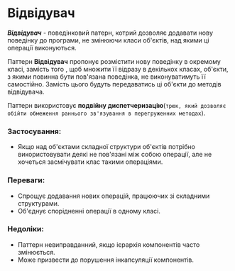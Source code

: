  # Відвідувач
 
 ***_Відвідувач_*** - поведінковий патерн, котрий дозволяє додавати нову поведінку до програми,
  не змінюючи класи об'єктів, над якими ці операції виконуються.
  
  Паттерн **Відвідувач** пропонує розмістити нову поведінку в окремому класі, замість того ,
   щоб множити її відразу в декількох класах, 
   об'єкти, з якими повинна бути пов'язана поведінка, не виконуватимуть її самостійно.
   Замість цього будуть передаватись ці об'єкти до методів відвідувача.
  
  Паттерн використовує **подвійну диспетчеризацію**(`трюк, який дозволяє обійти обмеження раннього зв'язування
  в перегруженних методах`).
  
  
 ### Застосування:
 - Якщо над об'єктами складної структури об'єктів потрібно використовувати деякі не пов'язані між собою операції,
  але не хочеться засмічувати клас такими операціями.
  
### Переваги:
 - Спрощує додавання нових операцій, працюючих зі складними структурами.
 - Об'єднує спорідненні операції в одному класі.
 
### Недоліки:
 - Паттерн невиправданний, якщо ієрархія компонентів часто змінюється.
 - Може призвести до порушення інкапсуляції компонентів.
  